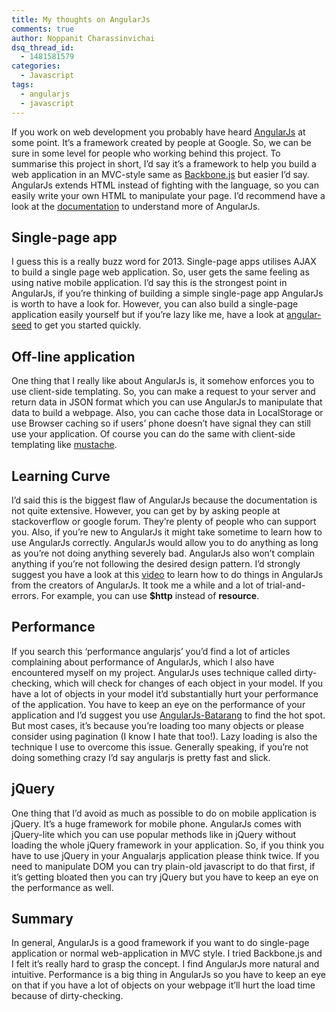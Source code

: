 ```yaml
---
title: My thoughts on AngularJs
comments: true
author: Noppanit Charassinvichai
dsq_thread_id:
  - 1481581579
categories:
  - Javascript
tags:
  - angularjs
  - javascript
---
```

If you work on web development you probably have heard [AngularJs][1] at some point. It&#8217;s a framework created by people at Google. So, we can be sure in some level for people who working behind this project. To summarise this project in short, I&#8217;d say it&#8217;s a framework to help you build a web application in an MVC-style same as [Backbone.js][2] but easier I&#8217;d say. AngularJs extends HTML instead of fighting with the language, so you can easily write your own HTML to manipulate your page. I&#8217;d recommend have a look at the [documentation][3] to understand more of AngularJs.

## Single-page app

I guess this is a really buzz word for 2013. Single-page apps utilises AJAX to build a single page web application. So, user gets the same feeling as using native mobile application. I&#8217;d say this is the strongest point in AngularJs, if you&#8217;re thinking of building a simple single-page app AngularJs is worth to have a look for. However, you can also build a single-page application easily yourself but if you&#8217;re lazy like me, have a look at [angular-seed][4] to get you started quickly. 

## Off-line application

One thing that I really like about AngularJs is, it somehow enforces you to use client-side templating. So, you can make a request to your server and return data in JSON format which you can use AngularJs to manipulate that data to build a webpage. Also, you can cache those data in LocalStorage or use Browser caching so if users&#8217; phone doesn&#8217;t have signal they can still use your application. Of course you can do the same with client-side templating like [mustache][5].

## Learning Curve

I&#8217;d said this is the biggest flaw of AngularJs because the documentation is not quite extensive. However, you can get by by asking people at stackoverflow or google forum. They&#8217;re plenty of people who can support you. Also, if you&#8217;re new to AngularJs it might take sometime to learn how to use AngularJs correctly. AngularJs would allow you to do anything as long as you&#8217;re not doing anything severely bad. AngularJs also won&#8217;t complain anything if you&#8217;re not following the desired design pattern. I&#8217;d strongly suggest you have a look at this [video][6] to learn how to do things in AngularJs from the creators of AngularJs. It took me a while and a lot of trial-and-errors. For example, you can use **$http** instead of **resource**. 

## Performance

If you search this &#8216;performance angularjs&#8217; you&#8217;d find a lot of articles complaining about performance of AngularJs, which I also have encountered myself on my project. AngularJs uses technique called dirty-checking, which will check for changes of each object in your model. If you have a lot of objects in your model it&#8217;d substantially hurt your performance of the application. You have to keep an eye on the performance of your application and I&#8217;d suggest you use [AngularJs-Batarang][7] to find the hot spot. But most cases, it&#8217;s because you&#8217;re loading too many objects or please consider using pagination (I know I hate that too!). Lazy loading is also the technique I use to overcome this issue. Generally speaking, if you&#8217;re not doing something crazy I&#8217;d say angularjs is pretty fast and slick. 

## jQuery

One thing that I&#8217;d avoid as much as possible to do on mobile application is jQuery. It&#8217;s a huge framework for mobile phone. AngularJs comes with jQuery-lite which you can use popular methods like in jQuery without loading the whole jQuery framework in your application. So, if you think you have to use jQuery in your Angualarjs application please think twice. If you need to manipulate DOM you can try plain-old javascript to do that first, if it&#8217;s getting bloated then you can try jQuery but you have to keep an eye on the performance as well.

## Summary

In general, AngularJs is a good framework if you want to do single-page application or normal web-application in MVC style. I tried Backbone.js and I felt it&#8217;s really hard to grasp the concept. I find AngularJs more natural and intuitive. Performance is a big thing in AngularJs so you have to keep an eye on that if you have a lot of objects on your webpage it&#8217;ll hurt the load time because of dirty-checking.

 [1]: http://angularjs.org/ "angularjs"
 [2]: http://backbonejs.org/ "backbone.js"
 [3]: http://docs.angularjs.org/tutorial "angularjs tutorial"
 [4]: https://github.com/angular/angular-seed "angular-seed"
 [5]: http://mustache.github.io/ "mustache"
 [6]: https://www.youtube.com/watch?v=ZhfUv0spHCY "AngularJs Best Practices"
 [7]: https://chrome.google.com/webstore/detail/angularjs-batarang/ighdmehidhipcmcojjgiloacoafjmpfk?hl=en